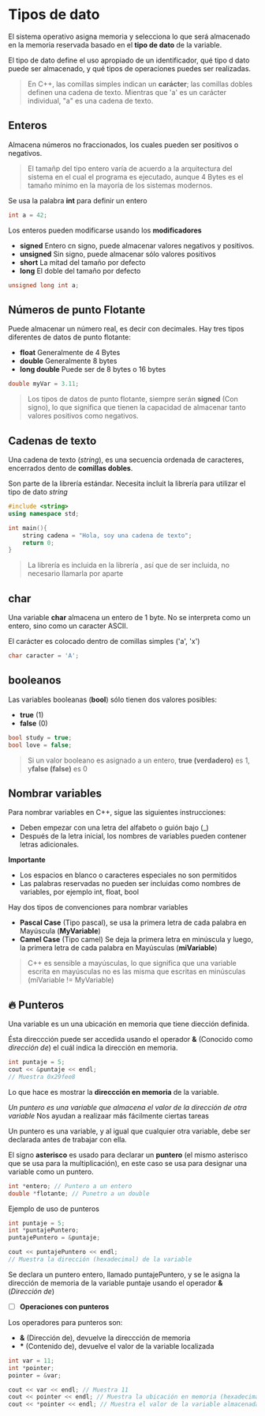 # Tipos de dato

El sistema operativo asigna memoria y selecciona lo que será almacenado en la memoria reservada basado en el **tipo de dato** de la variable.

El tipo de dato define el uso apropiado de un identificador, qué tipo d dato puede ser almacenado, y qué tipos de operaciones puedes ser realizadas.

> En C++, las comillas simples indican un **carácter**; las comillas dobles definen una cadena de texto. Mientras que 'a' es un carácter individual, "a" es una cadena de texto.

## Enteros 

Almacena números no fraccionados, los cuales pueden ser positivos o negativos.

> El tamañp del tipo entero varía de acuerdo a la arquitectura del sistema en el cual el programa es ejecutado, aunque 4 Bytes es el tamaño mínimo en la mayoría de los sistemas modernos.

Se usa la palabra **int** para definir un entero
```c++
int a = 42;
```

Los enteros pueden modificarse usando los **modificadores**
- **signed** Entero cn signo, puede almacenar valores negativos y positivos.
- **unsigned** Sin signo, puede almacenar sólo valores positivos 
- **short** La mitad del tamaño por defecto
- **long** El doble del tamaño por defecto

```c++
unsigned long int a;
```

## Números de punto Flotante

Puede almacenar un número real, es decir con decimales.
Hay tres tipos diferentes de datos de punto flotante:
- **float** Generalmente de 4 Bytes
- **double** Generalmente 8 bytes
- **long double** Puede ser de 8 bytes o 16 bytes 

```c++
double myVar = 3.11;
```

> Los tipos de datos de punto flotante, siempre serán **signed** (Con signo), lo que significa que tienen la capacidad de almacenar tanto valores positivos como negativos.


## Cadenas de texto 

Una cadena de texto (*string*), es una secuencia ordenada de caracteres, encerrados dento de **comillas dobles**.

Son parte de la librería estándar. Necesita incluit la librería **<string>** para utilizar el tipo de dato *string*

```c++
#include <string>
using namespace std;

int main(){
	string cadena = "Hola, soy una cadena de texto";
	return 0;
}
```

> La librería <string> es incluida en la librería *<iostring>*, así que de ser incluida, no necesario llamarla por aparte


## char 

Una variable **char** almacena un entero de 1 byte. No se interpreta como un entero, sino como un caracter ASCII.

El carácter es colocado dentro de comillas simples ('a', 'x')

```c++
char caracter = 'A';
```


## booleanos

Las variables booleanas (**bool**) sólo tienen dos valores posibles:
- **true** (1)
- **false** (0)

```c++
bool study = true;
bool love = false;
```

> Si un valor booleano es asignado a un entero, **true (verdadero)** es 1, y**false (false)** es 0


## Nombrar variables

Para nombrar variables en C++, sigue las siguientes instrucciones:
- Deben empezar con una letra del alfabeto o guión bajo (\_)
- Después de la letra inicial, los nombres de variables pueden contener letras adicionales.

**Importante**
* Los espacios en blanco o caracteres especiales no son permitidos
* Las palabras reservadas no pueden ser incluidas como nombres de variables, por ejemplo int, float,  bool 

Hay dos tipos de convenciones para nombrar variables 
- **Pascal Case** (Tipo pascal), se usa la primera letra de cada palabra en Mayúscula (**MyVariable**)
- **Camel Case** (Tipo camel) Se deja la primera letra en minúscula y luego, la primera letra de cada palabra en Mayúsculas (**miVariable**)


> C++ es sensible a mayúsculas, lo que significa que una variable escrita en mayúsculas no es las misma que escritas en minúsculas (miVariable != MyVariable)



## :fire: Punteros

Una variable es un una ubicación en memoria que tiene diección definida.

Ésta direccción puede ser accedida usando el operador **&** (Conocido como *dirección de*) el cuál indica la dirección en memoria.

```c++
int puntaje = 5;
cout << &puntaje << endl;
// Muestra 0x29fee8
```

Lo que hace es mostrar la **direccción en memoria** de la variable.

*Un puntero es una variable que almacena el valor de la dirección de otra variable*
Nos ayudan a realizaar más fácilmente ciertas tareas 

Un puntero es una variable, y al igual que cualquier otra variable, debe ser declarada antes de trabajar con ella.

El signo **asterisco** es usado para declarar un **puntero** (el mismo asterisco que se usa para la multiplicación), en este caso se usa para designar una variable como un puntero.

```c++
int *entero; // Puntero a un entero
double *flotante; // Punetro a un double
```

Ejemplo de uso de punteros

```c++
int puntaje = 5;
int *puntajePuntero;
puntajePuntero = &puntaje;

cout << puntajePuntero << endl;
// Muestra la dirección (hexadecimal) de la variable
```

Se declara un puntero entero, llamado puntajePuntero, y se le asigna la dirección de memoria de la variable puntaje usando el operador **&** (*Dirección de*)

- [ ] **Operaciones con punteros**

Los operadores para punteros son:
- **&** (Dirección de), devuelve la direccción de memoria
- __*__ (Contenido de), devuelve el valor de la variable localizada

```c++
int var = 11;
int *pointer;
pointer = &var;

cout << var << endl; // Muestra 11
cout << pointer << endl; // Muestra la ubicación en memoria (hexadecimal)
cout << *pointer << endl; // Muestra el valor de la variable almacenada en el puntero, es decir 11
```